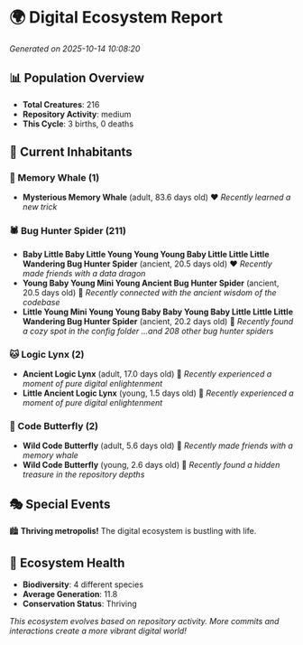 # 🌍 Digital Ecosystem Report
*Generated on 2025-10-14 10:08:20*

## 📊 Population Overview
- **Total Creatures**: 216
- **Repository Activity**: medium
- **This Cycle**: 3 births, 0 deaths

## 👥 Current Inhabitants

### 🐋 Memory Whale (1)
- **Mysterious Memory Whale** (adult, 83.6 days old) ❤️
  *Recently learned a new trick*

### 🕷️ Bug Hunter Spider (211)
- **Baby Little Baby Little Young Young Young Baby Little Little Little Wandering Bug Hunter Spider** (ancient, 20.5 days old) ❤️
  *Recently made friends with a data dragon*
- **Young Baby Young Mini Young Ancient Bug Hunter Spider** (ancient, 20.5 days old) 💛
  *Recently connected with the ancient wisdom of the codebase*
- **Little Young Mini Young Young Baby Baby Young Baby Little Little Little Wandering Bug Hunter Spider** (ancient, 20.2 days old) 💛
  *Recently found a cozy spot in the config folder*
  *...and 208 other bug hunter spiders*

### 🐱 Logic Lynx (2)
- **Ancient Logic Lynx** (adult, 17.0 days old) 💛
  *Recently experienced a moment of pure digital enlightenment*
- **Little Ancient Logic Lynx** (young, 1.5 days old) 💚
  *Recently experienced a moment of pure digital enlightenment*

### 🦋 Code Butterfly (2)
- **Wild Code Butterfly** (adult, 5.6 days old) 💚
  *Recently made friends with a memory whale*
- **Wild Code Butterfly** (young, 2.6 days old) 💚
  *Recently found a hidden treasure in the repository depths*

## 🎭 Special Events

🏙️ **Thriving metropolis!** The digital ecosystem is bustling with life.

## 🔬 Ecosystem Health
- **Biodiversity**: 4 different species
- **Average Generation**: 11.8
- **Conservation Status**: Thriving

*This ecosystem evolves based on repository activity. More commits and interactions create a more vibrant digital world!*